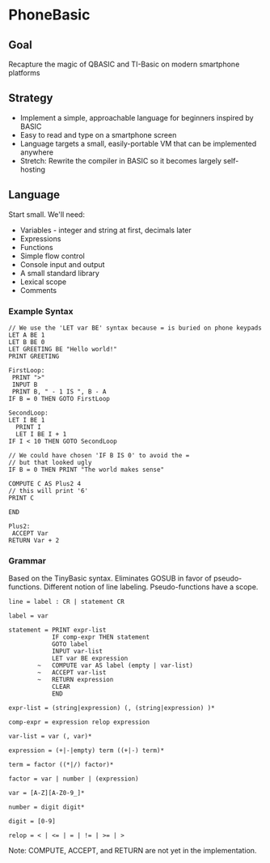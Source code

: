# PhoneBasic

## Goal

Recapture the magic of QBASIC and TI-Basic on modern smartphone platforms

## Strategy

* Implement a simple, approachable language for beginners inspired by BASIC
* Easy to read and type on a smartphone screen
* Language targets a small, easily-portable VM that can be implemented anywhere
* Stretch: Rewrite the compiler in BASIC so it becomes largely self-hosting

## Language

Start small. We'll need:

* Variables - integer and string at first, decimals later
* Expressions
* Functions
* Simple flow control
* Console input and output
* A small standard library
* Lexical scope
* Comments

### Example Syntax

```
// We use the 'LET var BE' syntax because = is buried on phone keypads
LET A BE 1
LET B BE 0
LET GREETING BE "Hello world!"
PRINT GREETING

FirstLoop:
 PRINT ">"
 INPUT B
 PRINT B, " - 1 IS ", B - A
IF B = 0 THEN GOTO FirstLoop

SecondLoop:
LET I BE 1
  PRINT I
  LET I BE I + 1
IF I < 10 THEN GOTO SecondLoop

// We could have chosen 'IF B IS 0' to avoid the =
// but that looked ugly
IF B = 0 THEN PRINT "The world makes sense"

COMPUTE C AS Plus2 4
// this will print '6'
PRINT C

END

Plus2:
 ACCEPT Var
RETURN Var + 2
```

### Grammar

Based on the TinyBasic syntax. Eliminates GOSUB in favor of pseudo-functions.
Different notion of line labeling. Pseudo-functions have a scope.

```
line = label : CR | statement CR

label = var

statement = PRINT expr-list
			IF comp-expr THEN statement
			GOTO label
			INPUT var-list
			LET var BE expression
		~	COMPUTE var AS label (empty | var-list)
		~	ACCEPT var-list
		~	RETURN expression
			CLEAR
			END

expr-list = (string|expression) (, (string|expression) )*

comp-expr = expression relop expression

var-list = var (, var)*

expression = (+|-|empty) term ((+|-) term)*

term = factor ((*|/) factor)*

factor = var | number | (expression)

var = [A-Z][A-Z0-9_]*

number = digit digit*

digit = [0-9]

relop = < | <= | = | != | >= | >
```

Note: COMPUTE, ACCEPT, and RETURN are not yet in the implementation.